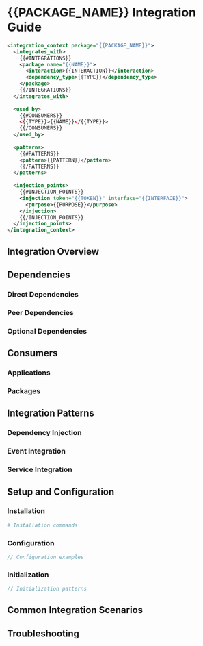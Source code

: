 # {{PACKAGE_NAME}} Integration Guide

```xml
<integration_context package="{{PACKAGE_NAME}}">
  <integrates_with>
    {{#INTEGRATIONS}}
    <package name="{{NAME}}">
      <interaction>{{INTERACTION}}</interaction>
      <dependency_type>{{TYPE}}</dependency_type>
    </package>
    {{/INTEGRATIONS}}
  </integrates_with>
  
  <used_by>
    {{#CONSUMERS}}
    <{{TYPE}}>{{NAME}}</{{TYPE}}>
    {{/CONSUMERS}}
  </used_by>
  
  <patterns>
    {{#PATTERNS}}
    <pattern>{{PATTERN}}</pattern>
    {{/PATTERNS}}
  </patterns>
  
  <injection_points>
    {{#INJECTION_POINTS}}
    <injection token="{{TOKEN}}" interface="{{INTERFACE}}">
      <purpose>{{PURPOSE}}</purpose>
    </injection>
    {{/INJECTION_POINTS}}
  </injection_points>
</integration_context>
```

## Integration Overview

<!-- High-level description of how this package integrates -->

## Dependencies

### Direct Dependencies

<!-- List and describe direct dependencies -->

### Peer Dependencies

<!-- List and describe peer dependencies -->

### Optional Dependencies

<!-- List and describe optional dependencies -->

## Consumers

### Applications

<!-- List applications that use this package -->

### Packages

<!-- List other packages that depend on this -->

## Integration Patterns

### Dependency Injection

<!-- Describe DI patterns if applicable -->

### Event Integration

<!-- Describe event system integration if applicable -->

### Service Integration

<!-- Describe service-level integration patterns -->

## Setup and Configuration

### Installation

```bash
# Installation commands
```

### Configuration

```typescript
// Configuration examples
```

### Initialization

```typescript
// Initialization patterns
```

## Common Integration Scenarios

<!-- Document common ways this package is integrated -->

## Troubleshooting

<!-- Common integration issues and solutions -->